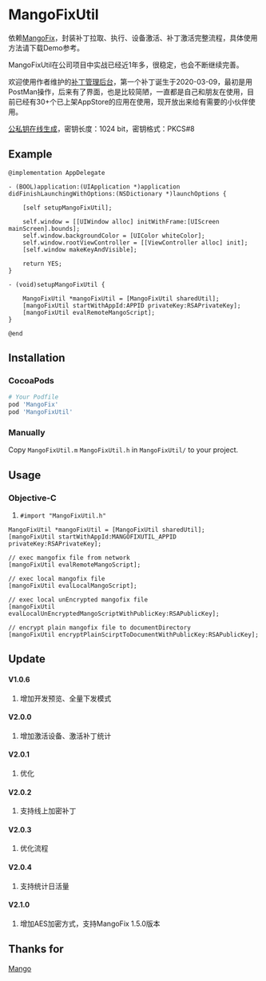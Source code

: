 # MangoFixUtil

依赖[MangoFix](https://github.com/YPLiang19/Mango)，封装补丁拉取、执行、设备激活、补丁激活完整流程，具体使用方法请下载Demo参考。

MangoFixUtil在公司项目中实战已经近1年多，很稳定，也会不断继续完善。

欢迎使用作者维护的[补丁管理后台](http://patchhub.top/mangofix/login)，第一个补丁诞生于2020-03-09，最初是用PostMan操作，后来有了界面，也是比较简陋，一直都是自己和朋友在使用，目前已经有30+个已上架AppStore的应用在使用，现开放出来给有需要的小伙伴使用。

[公私钥在线生成](http://www.metools.info/code/c80.html)，密钥长度：1024 bit，密钥格式：PKCS#8

## Example

```objc
@implementation AppDelegate

- (BOOL)application:(UIApplication *)application didFinishLaunchingWithOptions:(NSDictionary *)launchOptions {
    
    [self setupMangoFixUtil];
    
    self.window = [[UIWindow alloc] initWithFrame:[UIScreen mainScreen].bounds];
    self.window.backgroundColor = [UIColor whiteColor];
    self.window.rootViewController = [[ViewController alloc] init];
    [self.window makeKeyAndVisible];
            
    return YES;
}

- (void)setupMangoFixUtil {
    
    MangoFixUtil *mangoFixUtil = [MangoFixUtil sharedUtil];
    [mangoFixUtil startWithAppId:APPID privateKey:RSAPrivateKey];
    [mangoFixUtil evalRemoteMangoScript];
}

@end
```
## Installation

### CocoaPods

```ruby
# Your Podfile
pod 'MangoFix'
pod 'MangoFixUtil'
```

### Manually

Copy `MangoFixUtil.m` `MangoFixUtil.h` in `MangoFixUtil/` to your project.

## Usage

### Objective-C
1. `#import "MangoFixUtil.h"`

```objc
MangoFixUtil *mangoFixUtil = [MangoFixUtil sharedUtil];
[mangoFixUtil startWithAppId:MANGOFIXUTIL_APPID privateKey:RSAPrivateKey];

// exec mangofix file from network
[mangoFixUtil evalRemoteMangoScript];

// exec local mangofix file
[mangoFixUtil evalLocalMangoScript];

// exec local unEncrypted mangofix file
[mangoFixUtil evalLocalUnEncryptedMangoScriptWithPublicKey:RSAPublicKey];

// encrypt plain mangofix file to documentDirectory
[mangoFixUtil encryptPlainScirptToDocumentWithPublicKey:RSAPublicKey];

```
## Update

#### V1.0.6
1. 增加开发预览、全量下发模式

#### V2.0.0
1. 增加激活设备、激活补丁统计

#### V2.0.1
1. 优化

#### V2.0.2
1. 支持线上加密补丁

#### V2.0.3
1. 优化流程

#### V2.0.4
1. 支持统计日活量

#### V2.1.0
1. 增加AES加密方式，支持MangoFix 1.5.0版本

## Thanks for
[Mango](https://github.com/YPLiang19/Mango)
